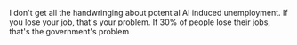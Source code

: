 I don't get all the handwringing about potential AI induced unemployment. If you lose your job, that's your problem. If 30% of people lose their jobs, that's the government's problem

